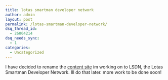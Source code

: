 ```yaml
---
title: lotas smartman developer network
author: admin
layout: post
permalink: /lotas-smartman-developer-network/
dsq_thread_id:
  - 26004214
dsq_needs_sync:
  - 1
categories:
  - Uncategorized
---
```

I have decided to rename the [content site][1] im working on to LSDN, the Lotas Smartman Developer Network. Ill do that later. more work to be done soon!

 [1]: http://content.lotas-smartman.net